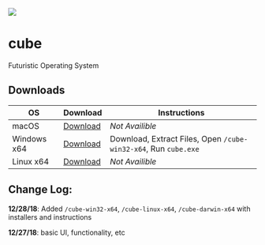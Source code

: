 ![](https://api.travis-ci.org/rocketbear27/cube.svg?branch=master)

# cube
Futuristic Operating System

## Downloads
| OS  | Download  | Instructions |
|---|---|---|
| macOS  |  [Download](https://github.com/rocketbear27/cube/archive/master.zip) | _Not Availible_ |
| Windows x64 | [Download](https://github.com/rocketbear27/cube/archive/master.zip) | Download, Extract Files, Open `/cube-win32-x64`, Run `cube.exe`
| Linux x64 | [Download](https://github.com/rocketbear27/cube/archive/master.zip) | _Not Availible_ |

## Change Log:
**12/28/18**: Added `/cube-win32-x64`, `/cube-linux-x64`, `/cube-darwin-x64` with installers and instructions

**12/27/18**: basic UI, functionality, etc